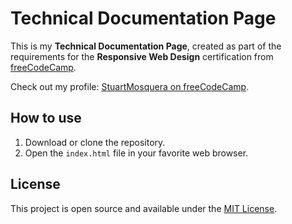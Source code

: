 # Technical Documentation Page
This is my **Technical Documentation Page**, created as part of the requirements for the **Responsive Web Design** certification from [freeCodeCamp](https://www.freecodecamp.org/).

Check out my profile: [StuartMosquera on freeCodeCamp](https://www.freecodecamp.org/StuartMosquera).

## How to use
1. Download or clone the repository.
2. Open the ``index.html`` file in your favorite web browser.

## License
This project is open source and available under the [MIT License](./LICENSE).
